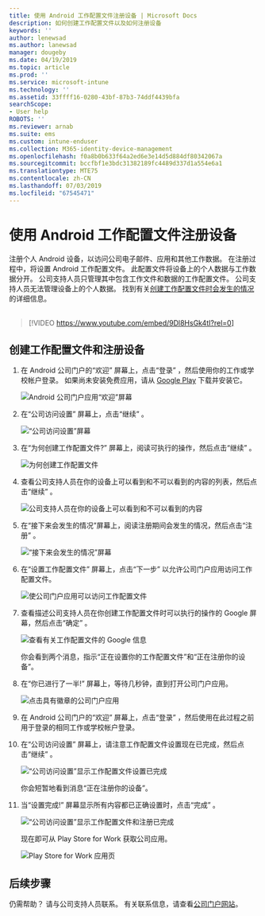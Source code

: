 ```yaml
---
title: 使用 Android 工作配置文件注册设备 | Microsoft Docs
description: 如何创建工作配置文件以及如何注册设备
keywords: ''
author: lenewsad
ms.author: lanewsad
manager: dougeby
ms.date: 04/19/2019
ms.topic: article
ms.prod: ''
ms.service: microsoft-intune
ms.technology: ''
ms.assetid: 33ffff16-0280-43bf-87b3-74ddf4439bfa
searchScope:
- User help
ROBOTS: ''
ms.reviewer: arnab
ms.suite: ems
ms.custom: intune-enduser
ms.collection: M365-identity-device-management
ms.openlocfilehash: f0a8b0b633f64a2ed6e3e14d5d884df80342067a
ms.sourcegitcommit: bccfbf1e3bdc31382189fc4489d337d1a554e6a1
ms.translationtype: MTE75
ms.contentlocale: zh-CN
ms.lasthandoff: 07/03/2019
ms.locfileid: "67545471"
---
```

# <a name="enroll-device-with-android-work-profile"></a>使用 Android 工作配置文件注册设备

注册个人 Android 设备，以访问公司电子邮件、应用和其他工作数据。 在注册过程中，将设置 Android 工作配置文件。 此配置文件将设备上的个人数据与工作数据分开。 公司支持人员只管理其中包含工作文件和数据的工作配置文件。 公司支持人员无法管理设备上的个人数据。 找到有关[创建工作配置文件时会发生的情况](what-happens-when-you-create-a-work-profile-android.md)的详细信息。  
</br>
> [!VIDEO https://www.youtube.com/embed/9Dl8HsGk4tI?rel=0]

## <a name="create-work-profile-and-enroll-device"></a>创建工作配置文件和注册设备

1. 在 Android 公司门户的“欢迎”  屏幕上，点击“登录”  ，然后使用你的工作或学校帐户登录。 如果尚未安装免费应用，请从 [Google Play](https://play.google.com/store/apps/details?id=com.microsoft.windowsintune.companyportal) 下载并安装它。

    ![Android 公司门户应用“欢迎”屏幕](./media/and-enroll-0-welcome-screen.png)

2. 在“公司访问设置”  屏幕上，点击“继续”  。

    ![“公司访问设置”屏幕](/intune/media/android_cp_enroll_01_1709_new.png)

3. 在“为何创建工作配置文件?”  屏幕上，阅读可执行的操作，然后点击“继续”  。

    ![为何创建工作配置文件](./media/andr-afw-why-create-a-work-profile.png)

4. 查看公司支持人员在你的设备上可以看到和不可以看到的内容的列表，然后点击“继续”  。

    ![公司支持人员在你的设备上可以看到和不可以看到的内容](/intune/media/android_cp_enroll_02_after_1710.png)

5. 在“接下来会发生的情况”屏幕上，阅读注册期间会发生的情况，然后点击“注册”   。

    ![“接下来会发生的情况”屏幕](/intune/media/android_work_cp_enroll_03_after_1710.png)

6. 在“设置工作配置文件”  屏幕上，点击“下一步”  以允许公司门户应用访问工作配置文件。

    ![使公司门户应用可以访问工作配置文件](./media/andr-afw-tap-next-to-set-up-work-profile.png)

7. 查看描述公司支持人员在你创建工作配置文件时可以执行的操作的 Google 屏幕，然后点击“确定”  。

    ![查看有关工作配置文件的 Google 信息](./media/andr-afw-google-screen-what-it-can-do.png)

    你会看到两个消息，指示“正在设置你的工作配置文件”和“正在注册你的设备”。

8. 在“你已进行了一半!”  屏幕上，等待几秒钟，直到打开公司门户应用。

    ![点击具有徽章的公司门户应用](./media/andr-afw-tap-work-badged-company-portal-icon2.png)

9. 在 Android 公司门户的“欢迎”  屏幕上，点击“登录”  ，然后使用在此过程之前用于登录的相同工作或学校帐户登录。

10. 在“公司访问设置”  屏幕上，请注意工作配置文件设置现在已完成，然后点击“继续”  。

    ![“公司访问设置”显示工作配置文件设置已完成](./media/andr-afw-work-profile-now-set-up.png)

    你会短暂地看到消息“正在注册你的设备”。

11. 当“设置完成!”  屏幕显示所有内容都已正确设置时，点击“完成”  。

    ![“公司访问设置”显示工作配置文件和注册已完成](/intune/media/android_work_cp_enroll_04_after_1710.png)

    现在即可从 Play Store for Work 获取公司应用。

    ![Play Store for Work 应用页](./media/andr-afw-tap-work-play-store-icon.png)

## <a name="next-steps"></a>后续步骤  

仍需帮助？ 请与公司支持人员联系。 有关联系信息，请查看[公司门户网站](https://go.microsoft.com/fwlink/?linkid=2010980)。
